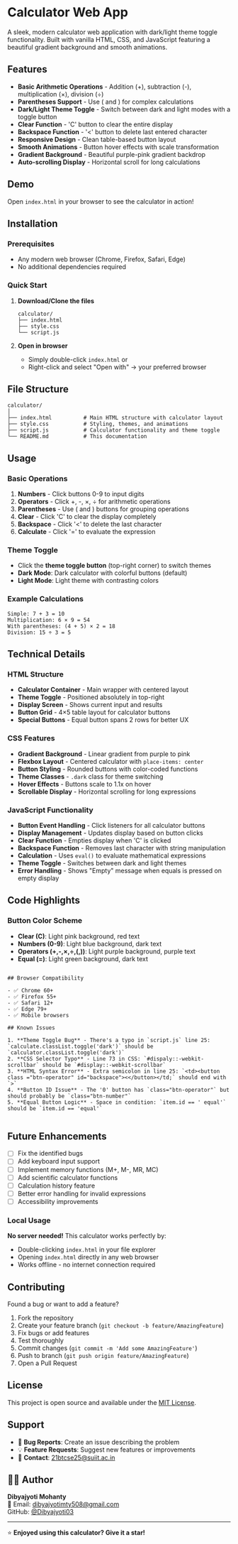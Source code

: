 # Calculator Web App

A sleek, modern calculator web application with dark/light theme toggle functionality. Built with vanilla HTML, CSS, and JavaScript featuring a beautiful gradient background and smooth animations.

## Features

- **Basic Arithmetic Operations** - Addition (+), subtraction (-), multiplication (×), division (÷)
- **Parentheses Support** - Use ( and ) for complex calculations
- **Dark/Light Theme Toggle** - Switch between dark and light modes with a toggle button
- **Clear Function** - 'C' button to clear the entire display
- **Backspace Function** - '<' button to delete last entered character
- **Responsive Design** - Clean table-based button layout
- **Smooth Animations** - Button hover effects with scale transformation
- **Gradient Background** - Beautiful purple-pink gradient backdrop
- **Auto-scrolling Display** - Horizontal scroll for long calculations

## Demo

Open `index.html` in your browser to see the calculator in action!

## Installation

### Prerequisites

- Any modern web browser (Chrome, Firefox, Safari, Edge)
- No additional dependencies required

### Quick Start

1. **Download/Clone the files**

   ```
   calculator/
   ├── index.html
   ├── style.css
   └── script.js
   ```

2. **Open in browser**
   - Simply double-click `index.html` or
   - Right-click and select "Open with" → your preferred browser

## File Structure

```
calculator/
│
├── index.html          # Main HTML structure with calculator layout
├── style.css           # Styling, themes, and animations
├── script.js           # Calculator functionality and theme toggle
└── README.md           # This documentation
```

## Usage

### Basic Operations

1. **Numbers** - Click buttons 0-9 to input digits
2. **Operators** - Click +, -, ×, ÷ for arithmetic operations
3. **Parentheses** - Use ( and ) buttons for grouping operations
4. **Clear** - Click 'C' to clear the display completely
5. **Backspace** - Click '<' to delete the last character
6. **Calculate** - Click '=' to evaluate the expression

### Theme Toggle

- Click the **theme toggle button** (top-right corner) to switch themes
- **Dark Mode**: Dark calculator with colorful buttons (default)
- **Light Mode**: Light theme with contrasting colors

### Example Calculations

```
Simple: 7 + 3 = 10
Multiplication: 6 × 9 = 54
With parentheses: (4 + 5) × 2 = 18
Division: 15 ÷ 3 = 5
```

## Technical Details

### HTML Structure

- **Calculator Container** - Main wrapper with centered layout
- **Theme Toggle** - Positioned absolutely in top-right
- **Display Screen** - Shows current input and results
- **Button Grid** - 4×5 table layout for calculator buttons
- **Special Buttons** - Equal button spans 2 rows for better UX

### CSS Features

- **Gradient Background** - Linear gradient from purple to pink
- **Flexbox Layout** - Centered calculator with `place-items: center`
- **Button Styling** - Rounded buttons with color-coded functions
- **Theme Classes** - `.dark` class for theme switching
- **Hover Effects** - Buttons scale to 1.1x on hover
- **Scrollable Display** - Horizontal scrolling for long expressions

### JavaScript Functionality

- **Button Event Handling** - Click listeners for all calculator buttons
- **Display Management** - Updates display based on button clicks
- **Clear Function** - Empties display when 'C' is clicked
- **Backspace Function** - Removes last character with string manipulation
- **Calculation** - Uses `eval()` to evaluate mathematical expressions
- **Theme Toggle** - Switches between dark and light themes
- **Error Handling** - Shows "Empty" message when equals is pressed on empty display

## Code Highlights

### Button Color Scheme

- **Clear (C)**: Light pink background, red text
- **Numbers (0-9)**: Light blue background, dark text
- **Operators (+,-,×,÷,(,))**: Light purple background, purple text
- **Equal (=)**: Light green background, dark text

```

## Browser Compatibility

- ✅ Chrome 60+
- ✅ Firefox 55+
- ✅ Safari 12+
- ✅ Edge 79+
- ✅ Mobile browsers

## Known Issues

1. **Theme Toggle Bug** - There's a typo in `script.js` line 25: `calculate.classList.toggle('dark')` should be `calculator.classList.toggle('dark')`
2. **CSS Selector Typo** - Line 73 in CSS: `#dispaly::-webkit-scrollbar` should be `#display::-webkit-scrollbar`
3. **HTML Syntax Error** - Extra semicolon in line 25: `<td><button class ="btn-operator" id="backspace"><</button></td;` should end with `>`
4. **Button ID Issue** - The '0' button has `class="btn-operator"` but should probably be `class="btn-number"`
5. **Equal Button Logic** - Space in condition: `item.id == ' equal'` should be `item.id == 'equal'`


```

## Future Enhancements

- [ ] Fix the identified bugs
- [ ] Add keyboard input support
- [ ] Implement memory functions (M+, M-, MR, MC)
- [ ] Add scientific calculator functions
- [ ] Calculation history feature
- [ ] Better error handling for invalid expressions
- [ ] Accessibility improvements

### Local Usage

**No server needed!** This calculator works perfectly by:

- Double-clicking `index.html` in your file explorer
- Opening `index.html` directly in any web browser
- Works offline - no internet connection required

## Contributing

Found a bug or want to add a feature?

1. Fork the repository
2. Create your feature branch (`git checkout -b feature/AmazingFeature`)
3. Fix bugs or add features
4. Test thoroughly
5. Commit changes (`git commit -m 'Add some AmazingFeature'`)
6. Push to branch (`git push origin feature/AmazingFeature`)
7. Open a Pull Request

## License

This project is open source and available under the [MIT License](LICENSE).

## Support

- 🐛 **Bug Reports**: Create an issue describing the problem
- 💡 **Feature Requests**: Suggest new features or improvements
- 📧 **Contact**: 21btcse25@suiit.ac.in

## 👨‍💻 Author

**Dibyajyoti Mohanty**  
📧 Email: dibyajyotimty508@gmail.com  
GitHub: [@Dibyajyoti03](https://github.com/Dibyajyoti03)

---

⭐ **Enjoyed using this calculator? Give it a star!**
